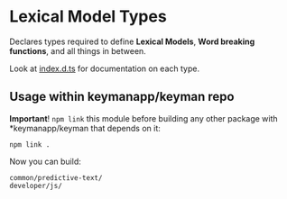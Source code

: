 Lexical Model Types
===================

Declares types required to define **Lexical Models**,
**Word breaking functions**, and all things in between.

Look at [index.d.ts](./index.d.ts) for documentation on each type.


Usage within keymanapp/keyman repo
----------------------------------

**Important**! `npm link` this module before building any other package with
*keymanapp/keyman that
depends on it:

    npm link .

Now you can build:

    common/predictive-text/
    developer/js/
